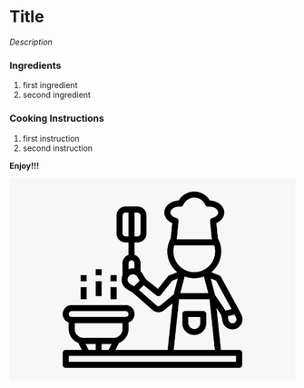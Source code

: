 # Title

*Description*

### Ingredients
1. first ingredient
2. second ingredient

### Cooking Instructions

1. first instruction
2. second instruction

**Enjoy!!!**

![icon](https://github.com/jddemcher/TallGuyCooking/blob/master/icon.png)


